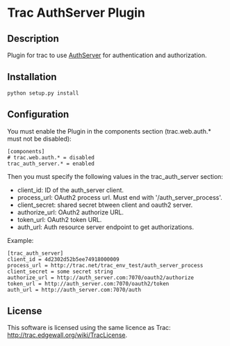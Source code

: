# Trac AuthServer Plugin

## Description

Plugin for trac to use [AuthServer](https://github.com/af83/auth_server) for authentication and authorization.


## Installation

    python setup.py install


## Configuration

You must enable the Plugin in the components section (trac.web.auth.* must not be disabled):

    [components]
    # trac.web.auth.* = disabled
    trac_auth_server.* = enabled


Then you must specify the following values in the trac_auth_server section:

  - client_id: ID of the auth_server client.
  - process_url: OAuth2 process url. Must end with '/auth_server_process'.
  - client_secret: shared secret btween client and oauth2 server.
  - authorize_url: OAuth2 authorize URL.
  - token_url: OAuth2 token URL.
  - auth_url: Auth resource server endpoint to get authorizations.


Example:

    [trac_auth_server]
    client_id = 4d2302d52b5ee74918000009
    process_url = http://trac.net/trac_env_test/auth_server_process
    client_secret = some secret string
    authorize_url = http://auth_server.com:7070/oauth2/authorize
    token_url = http://auth_server.com:7070/oauth2/token
    auth_url = http://auth_server.com:7070/auth


## License
This software is licensed using the same licence as Trac:  http://trac.edgewall.org/wiki/TracLicense.

